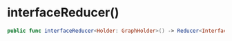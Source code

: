 # interfaceReducer()

``` swift
public func interfaceReducer<Holder:​ GraphHolder>() -> Reducer<InterfaceState<Holder>,InterfaceAction<Holder>, InterfaceEnvironment>
```

